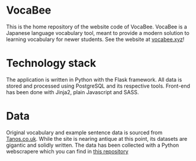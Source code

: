 # VocaBee
 
This is the home repository of the website code of VocaBee. VocaBee is a Japanese language vocabulary tool, meant to provide a modern solution to learning vocabulary for newer students. See the website at [vocabee.xyz](https://www.vocabee.xyz)!

# Technology stack

The application is written in Python with the Flask framework. All data is stored and processed using PostgreSQL and its respective tools. Front-end has been done with Jinja2, plain Javascript and SASS.

# Data

Original vocabulary and example sentence data is sourced from [Tanos.co.uk](http://www.tanos.co.uk). While the site is nearing antique at this point, its datasets are gigantic and solidly written. The data has been collected with a Python webscrapere which you can find in [this repository](https://github.com/MichaelVerdegaal/tanos_scraper)
